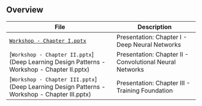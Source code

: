 ## Overview

|File       | Description|
|-----------|------------|
| [`Workshop - Chapter I.pptx`](Deep%20Learning%20Design%20Patterns%20-%20Workshop%20-%20Chapter%20I.pptx) |Presentation: Chapter I - Deep Neural Networks  |
| [`Workshop - Chapter II.pptx`](Deep Learning Design Patterns - Workshop - Chapter II.pptx) |Presentation: Chapter II - Convolutional Neural Networks  |
| [`Workshop - Chapter III.pptx`](Deep Learning Design Patterns - Workshop - Chapter III.pptx) |Presentation: Chapter III - Training Foundation  |


